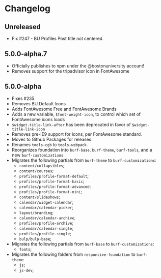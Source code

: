# Changelog

## Unreleased
- Fix #247 - BU Profiles Post title not centered.

## 5.0.0-alpha.7
* Officially publishes to npm under the @bostonuniversity account!
* Removes support for the tripadvisor icon in FontAwesome

## 5.0.0-alpha

* Fixes #235
* Removes BU Default Icons
* Adds FontAwesome Free and FontAwesome Brands
* Adds a new variable, `$font-weight-icon`, to control which set of FontAwesome icons loads
* `$widget-title-link-after` has been deprecated in favor of `$widget-title-link-icon`
* Removes pre-IE9 support for icons, per FontAwesome standard.
* Moves to Github Packages for releases.
* Renames `tools-cgb` to `tools-webpack`.
* Reorganizes foundation into `burf-base`, `burf-theme`, `burf-tools`, and a new `burf-customizations`
* Migrates the following partials from `burf-theme` to `burf-customizations`:
    - `content/collapsibles`;
    - `content/courses`;
    - `profiles/profile-format-default`;
    - `profiles/profile-format-basic`;
    - `profiles/profile-format-advanced`;
    - `profiles/profile-format-mini`;
    - `content/slideshows`;
    - `calendar/widget-calendar`;
    - `calendar/calendar-picker`;
    - `layout/branding`;
    - `calendar/calendar-archive`;
    - `profiles/profile-archive`;
    - `calendar/calendar-single`;
    - `profiles/profile-single`;
    - `bulp/bulp-base`;
* Migrates the following partials from `burf-base` to `burf-customizations`:
    - `fonts`;
* Migrates the following folders from `responsive-foundation` to `burf-theme`:
    - `js`;
    - `js-dev`;
